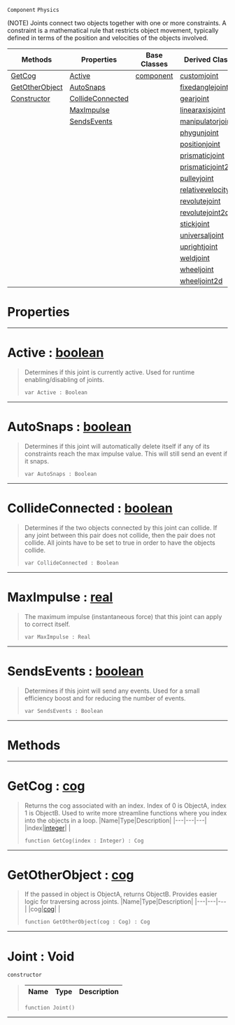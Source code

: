  `Component` `Physics`



(NOTE) Joints connect two objects together with one or more constraints. A constraint is a mathematical rule that restricts object movement, typically defined in terms of the position and velocities of the objects involved.

|Methods|Properties|Base Classes|Derived Classes|
|---|---|---|---|
|[ GetCog](https://github.com/ZilchEngine/ZilchDocs/blob/master/code_reference/class_reference/joint.md#getcog-zilch-engine-docum)|[ Active](https://github.com/ZilchEngine/ZilchDocs/blob/master/code_reference/class_reference/joint.md#active-zilch-engine-docum)|[component](https://github.com/ZilchEngine/ZilchDocs/blob/master/code_reference/class_reference/component.md)|[customjoint](https://github.com/ZilchEngine/ZilchDocs/blob/master/code_reference/class_reference/customjoint.md)|
|[ GetOtherObject](https://github.com/ZilchEngine/ZilchDocs/blob/master/code_reference/class_reference/joint.md#getotherobject-zilch-engi)|[ AutoSnaps](https://github.com/ZilchEngine/ZilchDocs/blob/master/code_reference/class_reference/joint.md#autosnaps-zilch-engine-do)| |[fixedanglejoint](https://github.com/ZilchEngine/ZilchDocs/blob/master/code_reference/class_reference/fixedanglejoint.md)|
|[ Constructor](https://github.com/ZilchEngine/ZilchDocs/blob/master/code_reference/class_reference/joint.md#joint-void)|[ CollideConnected](https://github.com/ZilchEngine/ZilchDocs/blob/master/code_reference/class_reference/joint.md#collideconnected-zilch-en)| |[gearjoint](https://github.com/ZilchEngine/ZilchDocs/blob/master/code_reference/class_reference/gearjoint.md)|
| |[ MaxImpulse](https://github.com/ZilchEngine/ZilchDocs/blob/master/code_reference/class_reference/joint.md#maximpulse-zilch-engine-d)| |[linearaxisjoint](https://github.com/ZilchEngine/ZilchDocs/blob/master/code_reference/class_reference/linearaxisjoint.md)|
| |[ SendsEvents](https://github.com/ZilchEngine/ZilchDocs/blob/master/code_reference/class_reference/joint.md#sendsevents-zilch-engine)| |[manipulatorjoint](https://github.com/ZilchEngine/ZilchDocs/blob/master/code_reference/class_reference/manipulatorjoint.md)|
| | | |[phygunjoint](https://github.com/ZilchEngine/ZilchDocs/blob/master/code_reference/class_reference/phygunjoint.md)|
| | | |[positionjoint](https://github.com/ZilchEngine/ZilchDocs/blob/master/code_reference/class_reference/positionjoint.md)|
| | | |[prismaticjoint](https://github.com/ZilchEngine/ZilchDocs/blob/master/code_reference/class_reference/prismaticjoint.md)|
| | | |[prismaticjoint2d](https://github.com/ZilchEngine/ZilchDocs/blob/master/code_reference/class_reference/prismaticjoint2d.md)|
| | | |[pulleyjoint](https://github.com/ZilchEngine/ZilchDocs/blob/master/code_reference/class_reference/pulleyjoint.md)|
| | | |[relativevelocityjoint](https://github.com/ZilchEngine/ZilchDocs/blob/master/code_reference/class_reference/relativevelocityjoint.md)|
| | | |[revolutejoint](https://github.com/ZilchEngine/ZilchDocs/blob/master/code_reference/class_reference/revolutejoint.md)|
| | | |[revolutejoint2d](https://github.com/ZilchEngine/ZilchDocs/blob/master/code_reference/class_reference/revolutejoint2d.md)|
| | | |[stickjoint](https://github.com/ZilchEngine/ZilchDocs/blob/master/code_reference/class_reference/stickjoint.md)|
| | | |[universaljoint](https://github.com/ZilchEngine/ZilchDocs/blob/master/code_reference/class_reference/universaljoint.md)|
| | | |[uprightjoint](https://github.com/ZilchEngine/ZilchDocs/blob/master/code_reference/class_reference/uprightjoint.md)|
| | | |[weldjoint](https://github.com/ZilchEngine/ZilchDocs/blob/master/code_reference/class_reference/weldjoint.md)|
| | | |[wheeljoint](https://github.com/ZilchEngine/ZilchDocs/blob/master/code_reference/class_reference/wheeljoint.md)|
| | | |[wheeljoint2d](https://github.com/ZilchEngine/ZilchDocs/blob/master/code_reference/class_reference/wheeljoint2d.md)|


 #  Properties


---  
 #  Active : [boolean](https://github.com/ZilchEngine/ZilchDocs/blob/master/code_reference/nada_base_types/boolean.md)

> Determines if this joint is currently active. Used for runtime enabling/disabling of joints.
> ``` lang=cpp, name=Nada
> var Active : Boolean


---  
 #  AutoSnaps : [boolean](https://github.com/ZilchEngine/ZilchDocs/blob/master/code_reference/nada_base_types/boolean.md)

> Determines if this joint will automatically delete itself if any of its constraints reach the max impulse value. This will still send an event if it snaps.
> ``` lang=cpp, name=Nada
> var AutoSnaps : Boolean


---  
 #  CollideConnected : [boolean](https://github.com/ZilchEngine/ZilchDocs/blob/master/code_reference/nada_base_types/boolean.md)

> Determines if the two objects connected by this joint can collide. If any joint between this pair does not collide, then the pair does not collide. All joints have to be set to true in order to have the objects collide.
> ``` lang=cpp, name=Nada
> var CollideConnected : Boolean


---  
 #  MaxImpulse : [real](https://github.com/ZilchEngine/ZilchDocs/blob/master/code_reference/nada_base_types/real.md)

> The maximum impulse (instantaneous force) that this joint can apply to correct itself.
> ``` lang=cpp, name=Nada
> var MaxImpulse : Real


---  
 #  SendsEvents : [boolean](https://github.com/ZilchEngine/ZilchDocs/blob/master/code_reference/nada_base_types/boolean.md)

> Determines if this joint will send any events. Used for a small efficiency boost and for reducing the number of events.
> ``` lang=cpp, name=Nada
> var SendsEvents : Boolean


---  
 #  Methods


---  
 #  GetCog : [cog](https://github.com/ZilchEngine/ZilchDocs/blob/master/code_reference/class_reference/cog.md)

> Returns the cog associated with an index. Index of 0 is ObjectA, index 1 is ObjectB. Used to write more streamline functions where you index into the objects in a loop.
> |Name|Type|Description|
> |---|---|---|
> |index|[integer](https://github.com/ZilchEngine/ZilchDocs/blob/master/code_reference/nada_base_types/integer.md)| |
> ``` lang=cpp, name=Nada
> function GetCog(index : Integer) : Cog
> ``` 


---  
 #  GetOtherObject : [cog](https://github.com/ZilchEngine/ZilchDocs/blob/master/code_reference/class_reference/cog.md)

> If the passed in object is ObjectA, returns ObjectB. Provides easier logic for traversing across joints.
> |Name|Type|Description|
> |---|---|---|
> |cog|[cog](https://github.com/ZilchEngine/ZilchDocs/blob/master/code_reference/class_reference/cog.md)| |
> ``` lang=cpp, name=Nada
> function GetOtherObject(cog : Cog) : Cog
> ``` 


---  
 #  Joint : Void

 `constructor`

> 
> |Name|Type|Description|
> |---|---|---|
> ``` lang=cpp, name=Nada
> function Joint()
> ``` 


---  
 

 